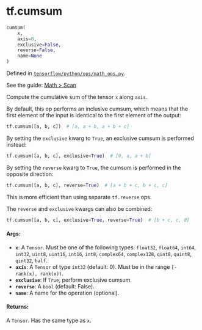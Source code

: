 <div itemscope itemtype="http://developers.google.com/ReferenceObject">
<meta itemprop="name" content="tf.cumsum" />
</div>

# tf.cumsum

``` python
cumsum(
    x,
    axis=0,
    exclusive=False,
    reverse=False,
    name=None
)
```



Defined in [`tensorflow/python/ops/math_ops.py`](https://www.tensorflow.org/code/tensorflow/python/ops/math_ops.py).

See the guide: [Math > Scan](../../../api_guides/python/math_ops.md#Scan)

Compute the cumulative sum of the tensor `x` along `axis`.

By default, this op performs an inclusive cumsum, which means that the first
element of the input is identical to the first element of the output:

```python
tf.cumsum([a, b, c])  # [a, a + b, a + b + c]
```

By setting the `exclusive` kwarg to `True`, an exclusive cumsum is performed
instead:

```python
tf.cumsum([a, b, c], exclusive=True)  # [0, a, a + b]
```

By setting the `reverse` kwarg to `True`, the cumsum is performed in the
opposite direction:

```python
tf.cumsum([a, b, c], reverse=True)  # [a + b + c, b + c, c]
```

This is more efficient than using separate `tf.reverse` ops.

The `reverse` and `exclusive` kwargs can also be combined:

```python
tf.cumsum([a, b, c], exclusive=True, reverse=True)  # [b + c, c, 0]
```

#### Args:

* <b>`x`</b>: A `Tensor`. Must be one of the following types: `float32`, `float64`,
     `int64`, `int32`, `uint8`, `uint16`, `int16`, `int8`, `complex64`,
     `complex128`, `qint8`, `quint8`, `qint32`, `half`.
* <b>`axis`</b>: A `Tensor` of type `int32` (default: 0). Must be in the range
    `[-rank(x), rank(x))`.
* <b>`exclusive`</b>: If `True`, perform exclusive cumsum.
* <b>`reverse`</b>: A `bool` (default: False).
* <b>`name`</b>: A name for the operation (optional).


#### Returns:

A `Tensor`. Has the same type as `x`.